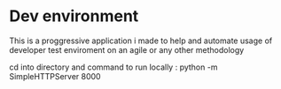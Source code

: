 
Dev environment
=========

This is a proggressive application i made to help and automate usage of developer test enviroment on an agile or any other methodology
 
 cd into directory and command to run locally :  python -m SimpleHTTPServer 8000

 